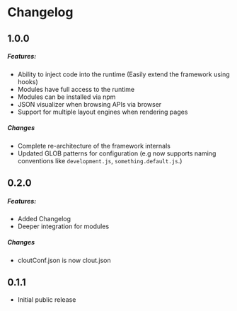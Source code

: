 Changelog
==============
## 1.0.0
##### Features:
- Ability to inject code into the runtime (Easily extend the framework using hooks)
- Modules have full access to the runtime
- Modules can be installed via npm
- JSON visualizer when browsing APIs via browser
- Support for multiple layout engines when rendering pages

##### Changes
- Complete re-architecture of the framework internals
- Updated GLOB patterns for configuration (e.g now supports naming conventions like `development.js`, `something.default.js`.)

## 0.2.0
##### Features:
- Added Changelog
- Deeper integration for modules

##### Changes
- cloutConf.json is now clout.json

## 0.1.1
- Initial public release